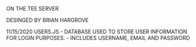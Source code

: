 ON THE TEE SERVER

DESINGED BY BRIAN HARGROVE

11/15/2020
USERS.JS
    - DATABASE USED TO STORE USER INFORMATION FOR LOGIN PURPOSES.
        - INCLUDES USERNAME, EMAIL AND PASSWORD


